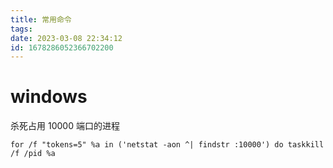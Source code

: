 ```yaml
---
title: 常用命令
tags: 
date: 2023-03-08 22:34:12
id: 1678286052366702200
---
```

# windows

杀死占用 10000 端口的进程

```
for /f "tokens=5" %a in ('netstat -aon ^| findstr :10000') do taskkill /f /pid %a
```

